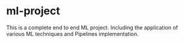 # ml-project
This is a complete end to end ML project. Including the application of various ML techniques and Pipelines implementation. 
